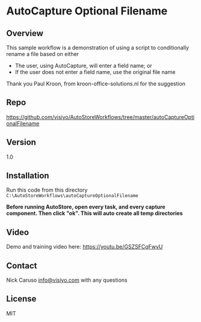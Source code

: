 # AutoCapture Optional Filename

## Overview
This sample workflow is a demonstration of using a script to conditionally rename a file based on either
- The user, using AutoCapture, will enter a field name; or
- If the user does not enter a field name, use the original file name

Thank you Paul Kroon, from kroon-office-solutions.nl for the suggestion

## Repo
https://github.com/visiyo/AutoStoreWorkflows/tree/master/autoCaptureOptionalFilename

## Version
1.0

## Installation
Run this code from this directory
`C:\AutoStoreWorkflows\autoCaptureOptionalFilename`

**Before running AutoStore, open every task, and every capture component.  Then click "ok".  This will auto create all temp directories**

## Video
Demo and training video here: https://youtu.be/GSZSFCqFwvU

## Contact
Nick Caruso
info@visiyo.com with any questions

## License
MIT
